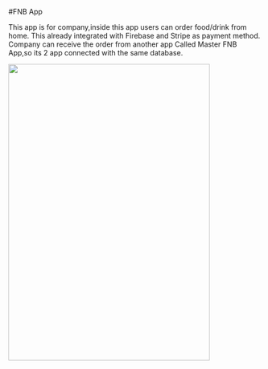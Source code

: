 #FNB App

This app is for company,inside this app users can order food/drink from  home.
This already integrated with Firebase and Stripe as payment method.
Company can receive the order from another app Called Master FNB App,so its 2 app connected with the same database.


<img src="![Screenshot_1693822809](https://github.com/Denuvo33/FNB-App/assets/106959180/ad00a2e6-82f4-41e5-a2c6-3a6149b85c66)
" width="400" height="590">




